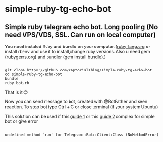 # simple-ruby-tg-echo-bot
## Simple ruby telegram echo bot. Long pooling (No need VPS/VDS, SSL. Can run on local computer)


You need instaled Ruby and bundle on your computer. ([ruby-lang.org](https://www.ruby-lang.org/en/documentation/installation/) 
or install rbenv and use it to install,change ruby versions. 
Also u need gem ([rubygems.org](https://guides.rubygems.org/rubygems-basics/)) and bundler (gem install bundle).)

```

git clone https://github.com/RaptorialThing/simple-ruby-tg-echo-bot
cd simple-ruby-tg-echo-bot
bundle
ruby bot.rb
```


That is it &#128522;


Now you can send message to bot, created with @BotFather and seen reaction. To stop bot type Ctrl + C or close terminal (if your system Ubuntu)


This solution can be used if this [guide 1](https://github.com/atipugin/telegram-bot-ruby#usage) 
or this [guide 2](https://github.com/telegram-bot-rb/telegram-bot#processing-updates) complex for simple bot or give error
```

undefined method `run' for Telegram::Bot::Client:Class (NoMethodError)
```
